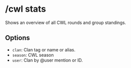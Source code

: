 # /cwl stats

Shows an overview of all CWL rounds and group standings.

## Options

- `clan`: Clan tag or name or alias.
- `season`: CWL season
- `user`: Clan by @user mention or ID.


